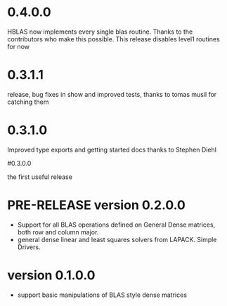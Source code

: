 
# 0.4.0.0
HBLAS now implements every single blas routine. Thanks to the contributors who
make this possible. This release disables level1 routines for now


# 0.3.1.1
release, bug fixes in show and improved tests, thanks to tomas musil for catching them

# 0.3.1.0
Improved type exports and getting started docs thanks to Stephen Diehl


#0.3.0.0

the first useful release

# PRE-RELEASE version 0.2.0.0
* Support for all BLAS operations defined on General Dense matrices,
both row and column major.
*  general dense linear and least squares solvers from LAPACK. Simple Drivers.

# version 0.1.0.0
* support basic manipulations of BLAS style dense matrices
